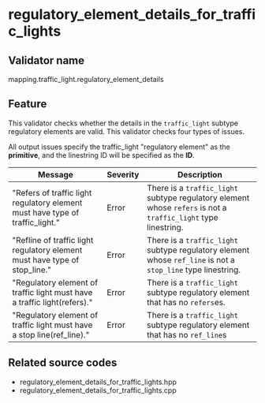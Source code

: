 # regulatory_element_details_for_traffic_lights

## Validator name

mapping.traffic_light.regulatory_element_details

## Feature

This validator checks whether the details in the `traffic_light` subtype regulatory elements are valid.
This validator checks four types of issues.

All output issues specify the traffic_light "regulatory element" as the **primitive**, and the linestring ID will be specified as the **ID**.

| Message | Severity | Description |
| ------- | -------- | ----------- |
| "Refers of traffic light regulatory element must have type of traffic_light." | Error | There is a `traffic_light` subtype regulatory element whose `refers` is not a `traffic_light` type linestring. |
| "Refline of traffic light regulatory element must have type of stop_line." | Error | There is a `traffic_light` subtype regulatory element whose `ref_line` is not a `stop_line` type linestring. |
| "Regulatory element of traffic light must have a traffic light(refers)." | Error | There is a `traffic_light` subtype regulatory element that has no `refers`es. |
| "Regulatory element of traffic light must have a stop line(ref_line)." | Error | There is a `traffic_light` subtype regulatory element that has no `ref_line`s |

## Related source codes

- regulatory_element_details_for_traffic_lights.hpp
- regulatory_element_details_for_traffic_lights.cpp
